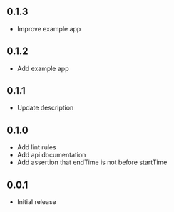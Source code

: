 ## 0.1.3

* Improve example app

## 0.1.2

* Add example app

## 0.1.1

* Update description

## 0.1.0

* Add lint rules
* Add api documentation
* Add assertion that endTime is not before startTime

## 0.0.1

* Initial release
